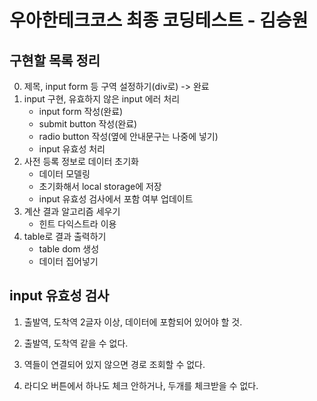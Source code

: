 # 우아한테크코스 최종 코딩테스트 - 김승원

## 구현할 목록 정리
0. 제목, input form 등 구역 설정하기(div로) -> 완료
1. input 구현, 유효하지 않은 input 에러 처리
    - input form 작성(완료)
    - submit button 작성(완료)
    - radio button 작성(옆에 안내문구는 나중에 넣기)
    - input 유효성 처리
2. 사전 등록 정보로 데이터 초기화
    - 데이터 모델링
    - 초기화해서 local storage에 저장
    - input 유효성 검사에서 포함 여부 업데이트
3. 계산 결과 알고리즘 세우기
    - 힌트 다익스트라 이용
4. table로 결과 출력하기
    - table dom 생성
    - 데이터 집어넣기

## input 유효성 검사
1. 출발역, 도착역 2글자 이상, 데이터에 포함되어 있어야 할 것.
2. 출발역, 도착역 같을 수 없다.
3. 역들이 연결되어 있지 않으면 경로 조회할 수 없다.

4. 라디오 버튼에서 하나도 체크 안하거나, 두개를 체크받을 수 없다.
